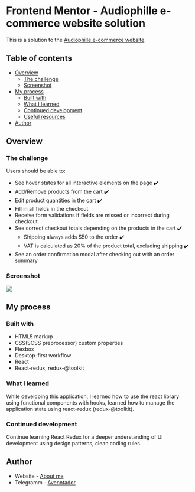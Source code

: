 # Frontend Mentor - Audiophille e-commerce website solution

This is a solution to the [Audiophille e-commerce website](https://www.frontendmentor.io/challenges/audiophile-ecommerce-website-C8cuSd_wx).

## Table of contents

- [Overview](#overview)
  - [The challenge](#the-challenge)
  - [Screenshot](#screenshot)
- [My process](#my-process)
  - [Built with](#built-with)
  - [What I learned](#what-i-learned)
  - [Continued development](#continued-development)
  - [Useful resources](#useful-resources)
- [Author](#author)

## Overview

### The challenge

Users should be able to:

- See hover states for all interactive elements on the page :heavy_check_mark:
- Add/Remove products from the cart :heavy_check_mark:
- Edit product quantities in the cart :heavy_check_mark:
- Fill in all fields in the checkout
- Receive form validations if fields are missed or incorrect during checkout
- See correct checkout totals depending on the products in the cart :heavy_check_mark:
  - Shipping always adds $50 to the order :heavy_check_mark:
  - VAT is calculated as 20% of the product total, excluding shipping :heavy_check_mark:
- See an order confirmation modal after checking out with an order summary

### Screenshot
![](https://user-images.githubusercontent.com/29005134/151505628-184f59b5-2a73-45bf-a983-90dbc0a1ee29.jpg)

## My process

### Built with

- HTML5 markup
- CSS(SCSS preprocessor) custom properties
- Flexbox
- Desktop-first workflow
- React
- React-redux, redux-@toolkit

### What I learned

While developing this application, I learned how to use the react library using functional components with hooks, learned how to manage the application state using react-redux (redux-@toolkit).

### Continued development

Continue learning React Redux for a deeper understanding of UI development using design patterns, clean coding rules.

## Author

- Website - [About me](https://bgf-cv.ru/)
- Telegramm - [Avenntador](https://t.me/avenntador)
